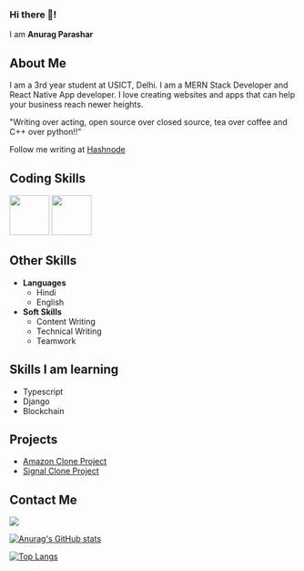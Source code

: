 ### Hi there 👋!

I am **Anurag Parashar** 

## About Me
I am a 3rd year student at USICT, Delhi. I am a MERN Stack Developer and React Native App developer. I love creating websites and apps that can help your business reach newer heights.

"Writing over acting, open source over closed source, tea over coffee and C++ over python!!"

Follow me writing at [Hashnode](https://coderthatwrites.hashnode.dev/)

## Coding Skills

<p>
  
  <img src = "https://camo.githubusercontent.com/549b3f7ba82300529b1570f3cab882abc896499a31e3a3f267030ab0d21b1948/68747470733a2f2f7777772e70696e636c69706172742e636f6d2f7069636469722f6d6964646c652f3533372d353337343038395f72656163742d6a732d6c6f676f2d636c69706172742e706e67" height="70px"/>
  <img src = "https://camo.githubusercontent.com/5e8b7795ea015ba651e5aa642f0209876585317fc50677bfec86e6acde3a6cd7/68747470733a2f2f746f70706e672e636f6d2f2f7075626c69632f75706c6f6164732f707265766965772f626f6f7473747261702d66656174757265642d696d6167652d626f6f7473747261702d332d6c6f676f2d313135363332393331333074656f756639337170752e706e67" height = "70px"/>
  
</p>
  
 ## Other Skills
 
 - **Languages**
    - Hindi
    - English
 - **Soft Skills**
    - Content Writing
    - Technical Writing
    - Teamwork
    
   
 ## Skills I am learning
 - Typescript
 - Django
 - Blockchain
 
 
 ## Projects
 
 - [Amazon Clone Project](https://clone-91598.web.app/)
 - [Signal Clone Project](https://signalclone-c4f2b.web.app/)
 
 ## Contact Me
 
 [<img src="https://camo.githubusercontent.com/297212f5cfd71f14f1a774a22bfd24b24bfa996aa72f4d941f790c8606ca8f0d/68747470733a2f2f696d672e736869656c64732e696f2f62616467652f4769744875622d2532333132313030452e7376673f267374796c653d666f722d7468652d6261646765266c6f676f3d476974687562266c6f676f436f6c6f723d7768697465"/>](https://github.com/harshgoyal7065)
 
 [![Anurag's GitHub stats](https://github-readme-stats.vercel.app/api?username=AnuragParashar21)](https://github.com/anuraghazra/github-readme-stats)

[![Top Langs](https://github-readme-stats.vercel.app/api/top-langs/?username=AnuragParashar21&layout=compact)](https://github.com/anuraghazra/github-readme-stats)

 


